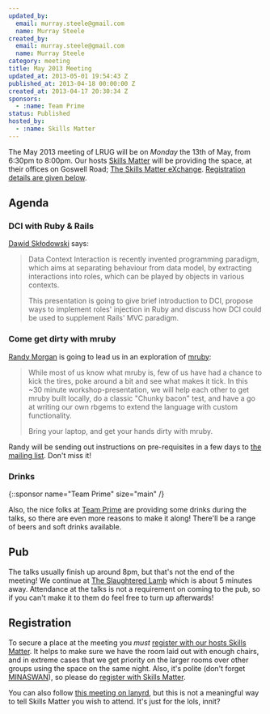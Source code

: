 ```yaml
---
updated_by:
  email: murray.steele@gmail.com
  name: Murray Steele
created_by:
  email: murray.steele@gmail.com
  name: Murray Steele
category: meeting
title: May 2013 Meeting
updated_at: 2013-05-01 19:54:43 Z
published_at: 2013-04-18 00:00:00 Z
created_at: 2013-04-17 20:30:34 Z
sponsors:
  - :name: Team Prime
status: Published
hosted_by:
  - :name: Skills Matter
---
```


The May 2013 meeting of LRUG will be on *Monday* the 13th of May, from 6:30pm to 8:00pm.  Our hosts [Skills Matter](http://skillsmatter.com/) will be providing the space, at their offices on Goswell Road; [The Skills Matter eXchange](http://skillsmatter.com/location-details/design-architecture/484/96).  <a href="#may13registration">Registration details are given below</a>.

Agenda
------

### DCI with Ruby & Rails

[Dawid Skłodowski](http://dawid.sklodowski.eu/) says:

> Data Context Interaction is recently invented programming paradigm,
> which aims at separating behaviour from data model, by extracting
> interactions into roles, which can be played by objects in various
> contexts.
>
> This presentation is going to give brief introduction to DCI,
> propose ways to implement roles' injection in Ruby and discuss
> how DCI could be used to supplement Rails' MVC paradigm.

### Come get dirty with mruby

[Randy Morgan](https://github.com/randym) is going to lead us in an exploration of [mruby](https://github.com/mruby/mruby):

> While most of us know what mruby is, few of us have had a
> chance to kick the tires, poke around a bit and see what
> makes it tick. In this ~30 minute workshop-presentation,
> we will help each other to get mruby built locally, do a
> classic "Chunky bacon" test, and have a go at writing our
> own rbgems to extend the language with custom functionality.
>
> Bring your laptop, and get your hands dirty with mruby.

Randy will be sending out instructions on pre-requisites in a few days to [the mailing list](/mailing-list). Don't miss it!

### Drinks

{::sponsor name="Team Prime" size="main" /}

Also, the nice folks at [Team Prime](http://www.team-prime.com/) are providing some drinks during the talks, so there are even more reasons to make it along!  There'll be a range of beers and soft drinks available.

Pub
---

The talks usually finish up around 8pm, but that's not the end of the meeting!  We continue at [The Slaughtered Lamb](http://www.theslaughteredlambpub.com/) which is about 5 minutes away.  Attendance at the talks is not a requirement on coming to the pub, so if you can't make it to them do feel free to turn up afterwards!

Registration <a name="may13registration">&nbsp;</a>
---------------------------------------------------

To secure a place at the meeting you *must* [register with our hosts Skills Matter](http://skillsmatter.com/podcast/home/dci-with-ruby-rails).  It helps to make sure we have the room laid out with enough chairs, and in extreme cases that we get priority on the larger rooms over other groups using the space on the same night.  Also, it's polite (don't forget [MINASWAN](http://oreilly.com/ruby/excerpts/ruby-learning-rails/ruby-glossary.html#I_indexterm_d1e32036)), so please do [register with Skills Matter](http://skillsmatter.com/podcast/home/dci-with-ruby-rails).

You can also follow [this meeting on lanyrd](http://lanyrd.com/2013/lrug-may/), but this is not a meaningful way to tell Skills Matter you wish to attend.  It's just for the lols, innit?

